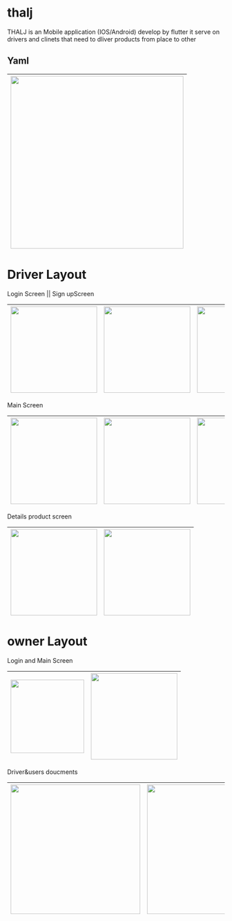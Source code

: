 # thalj

THALJ is an Mobile application (IOS/Android) develop by flutter it serve on drivers and clinets that need to dliver products from place to other

## Yaml
|<img src="https://github.com/Mohamedihab29592/thalj/assets/64233832/18ae0be3-ac84-4fca-a284-fbf8e4c3c7e5.jpeg" width="400"> | 
---|


# Driver Layout

Login Screen || Sign upScreen

|<img src="https://github.com/Mohamedihab29592/thalj/assets/64233832/1b04ee03-9ab4-4fda-bab6-e7e7238ea3cb.jpeg" width="200"> | <img src="https://github.com/Mohamedihab29592/thalj/assets/64233832/fbf6111b-ae68-426a-8945-79098f7f48bf.jpeg" width="200">|<img src="https://github.com/Mohamedihab29592/thalj/assets/64233832/7a25579c-c369-4714-b3f6-e7cd7b971116.jpeg" width="200"> | 
--- |---|---|




Main Screen

|<img src="https://github.com/Mohamedihab29592/thalj/assets/64233832/28eaa02e-9666-4d7d-832b-2e3698455c8c.jpeg" width="200"> | <img src="https://github.com/Mohamedihab29592/thalj/assets/64233832/12cee538-0f03-4ecf-af74-82f20133e59b.jpeg" width="200">|<img src="https://github.com/Mohamedihab29592/thalj/assets/64233832/b712d808-e812-45c4-b92c-57ae0ec0cd4a.jpeg" width="200"> | 
--- |---|---|




Details product screen

|<img src="https://github.com/Mohamedihab29592/thalj/assets/64233832/8438f542-32e2-43b9-b49e-7f3c5e8dc9ef.jpeg" width="200"> | <img src="https://github.com/Mohamedihab29592/thalj/assets/64233832/fb5b77be-4def-47d4-8045-659185e16018.jpeg" width="200">|
--- |---|

# owner Layout  

Login and Main Screen

|<img src="https://github.com/Mohamedihab29592/thalj/assets/64233832/416f8055-5ffd-4fc4-8f13-53caa66b6b04.jpeg" width="170"> | <img src="https://github.com/Mohamedihab29592/thalj/assets/64233832/470a6251-bc1d-42d6-b302-1791403cf846.jpeg" width="200">|
--- |---|


Driver&users doucments

|<img src="https://github.com/Mohamedihab29592/thalj/assets/64233832/29865e81-2bec-4b13-b0f9-0af8c28a73d6jpeg" width="300"> | <img src="https://github.com/Mohamedihab29592/thalj/assets/64233832/b310cbe4-6d33-45b1-bb93-7e2ff5474975.jpeg" width="300">|<img src="https://github.com/Mohamedihab29592/thalj/assets/64233832/3f099d8c-2d03-4ca8-94af-f5483bbd2b8b.jpeg" width="300"> | <img src="https://github.com/Mohamedihab29592/thalj/assets/64233832/96412966-dfd3-4724-a343-b7fc3a0382b7.jpeg" width="300"> |
--- |---|---|---







